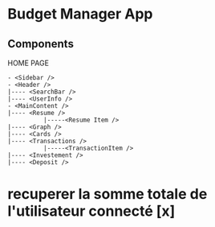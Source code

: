 # Budget Manager App

## Components

HOME PAGE

```
- <Sidebar />
- <Header />
|---- <SearchBar />
|---- <UserInfo />
- <MainContent />
|---- <Resume />
          |-----<Resume Item />
|---- <Graph />
|---- <Cards />
|---- <Transactions />
          |-----<TransactionItem />
|---- <Investement />
|---- <Deposit />

```

# recuperer la somme totale de l'utilisateur connecté [x] 






